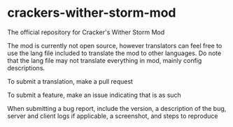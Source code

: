 # crackers-wither-storm-mod
The official repository for Cracker's Wither Storm Mod

The mod is currently not open source, however translators can feel free to use the lang file included to translate the mod to other languages. Do note that the lang file may not translate everything in mod, mainly config descriptions.

To submit a translation, make a pull request

To submit a feature, make an issue indicating that is as such

When submitting a bug report, include the version, a description of the bug, server and client logs if applicable, a screenshot, and steps to reproduce
